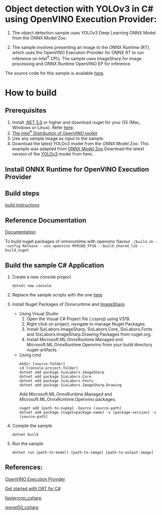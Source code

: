 # Object detection with YOLOv3 in C# using OpenVINO Execution Provider:

1. The object detection sample uses YOLOv3 Deep Learning ONNX Model from the ONNX Model Zoo.

2. The sample involves presenting an image to the ONNX Runtime (RT), which uses the OpenVINO Execution Provider for ONNX RT to run inference on Intel<sup>®</sup> CPU. The sample uses ImageSharp for image processing and ONNX Runtime OpenVINO EP for inference.

The source code for this sample is available [here](https://github.com/microsoft/onnxruntime-inference-examples/tree/main/c_sharp/OpenVINO_EP/yolov3_object_detection).

# How to build

## Prerequisites
1. Install [.NET 5.0](https://dotnet.microsoft.com/download/dotnet/5.0) or higher and download nuget for your OS (Mac, Windows or Linux). Refer [here](https://onnxruntime.ai/docs/build/inferencing.html#prerequisites-1).
2. [The Intel<sup>®</sup> Distribution of OpenVINO toolkit](https://docs.openvinotoolkit.org/latest/index.html)
3. Use any sample Image as input to the sample.
4. Download the latest YOLOv3 model from the ONNX Model Zoo.
   This example was adapted from [ONNX Model Zoo](https://github.com/onnx/models).Download the latest version of the [YOLOv3](https://github.com/onnx/models/tree/master/vision/object_detection_segmentation/yolov3) model from here.

## Install ONNX Runtime for OpenVINO Execution Provider

## Build steps
[build instructions](https://onnxruntime.ai/docs/build/eps.html#openvino)

## Reference Documentation
[Documentation](https://onnxruntime.ai/docs/execution-providers/OpenVINO-ExecutionProvider.html)

To build nuget packages of onnxruntime with openvino flavour
    ```
    ./build.sh --config Release --use_openvino MYRIAD_FP16 --build_shared_lib --build_nuget
    ```
## Build the sample C# Application
1. Create a new console project
    ```
    dotnet new console
    ```
2. Replace the sample scripts with the one [here](https://github.com/microsoft/onnxruntime-inference-examples/tree/main/c_sharp/OpenVINO_EP/yolov3_object_detection)

3. Install Nuget Packages of Onnxruntime and [ImageSharp](https://www.nuget.org/packages/SixLabors.ImageSharp)
     * Using Visual Studio
         1. Open the Visual C# Project file (.csproj) using VS19.
         2. Right click on project, navigate to manage Nuget Packages.
         3. Install SixLabors.ImageSharp, SixLabors.Core, SixLabors.Fonts and SixLabors.ImageSharp.Drawing Packages from nuget.org.
         4. Install Microsoft.ML.OnnxRuntime.Managed and Microsoft.ML.OnnxRuntime.Openvino from your build directory nuget-artifacts.
     * Using cmd
         ```
         mkdir [source-folder]
         cd [console-project-folder]
         dotnet add package SixLabors.ImageSharp
         dotnet add package SixLabors.Core
         dotnet add package SixLabors.Fonts
         dotnet add package SixLabors.ImageSharp.Drawing
         ```
         Add Microsoft.ML.OnnxRuntime.Managed and Microsoft.ML.OnnxRuntime.Openvino packages.
         ```
         nuget add [path-to-nupkg] -Source [source-path]
         dotnet add package [nuget=package-name] -v [package-version] -s [source-path]
         ```

4. Compile the sample
     ```
     dotnet build
     ```

5.  Run the sample
     ```
     dotnet run [path-to-model] [path-to-image] [path-to-output-image]
     ```

## References:

[OpenVINO Execution Provider](https://www.intel.com/content/www/us/en/artificial-intelligence/posts/faster-inferencing-with-one-line-of-code.html)

[Get started with ORT for C#](https://onnxruntime.ai/docs/get-started/with-csharp.html)

[fasterrcnn_csharp](https://onnxruntime.ai/docs/tutorials/fasterrcnn_csharp.html)

[resnet50_csharp](https://onnxruntime.ai/docs/tutorials/resnet50_csharp.html)

